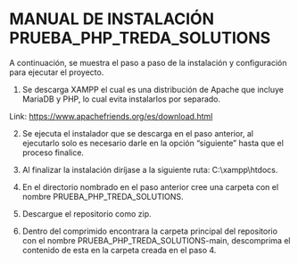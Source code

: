 # MANUAL DE INSTALACIÓN PRUEBA_PHP_TREDA_SOLUTIONS

A continuación, se muestra el paso a paso de la instalación y configuración para ejecutar el proyecto.
1.	Se descarga XAMPP el cual es una distribución de Apache que incluye MariaDB y PHP, lo cual evita instalarlos por separado.

Link: https://www.apachefriends.org/es/download.html

2.	 Se ejecuta el instalador que se descarga en el paso anterior, al ejecutarlo solo es necesario darle en la opción “siguiente” hasta que el proceso finalice.

3.	Al finalizar la instalación diríjase a la siguiente ruta: C:\xampp\htdocs.

4.	En el directorio nombrado en el paso anterior cree una carpeta con el nombre PRUEBA_PHP_TREDA_SOLUTIONS.

5.	Descargue el repositorio como zip.

6.	Dentro del comprimido encontrara la carpeta principal del repositorio con el nombre PRUEBA_PHP_TREDA_SOLUTIONS-main, descomprima el contenido de esta en la carpeta creada en el paso 4.

